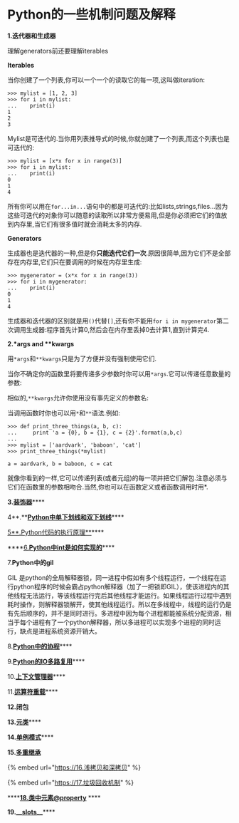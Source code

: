 # Python的一些机制问题及解释

**1.迭代器和生成器** 

理解generators前还要理解iterables

**Iterables**

当你创建了一个列表,你可以一个一个的读取它的每一项,这叫做iteration:

```text
>>> mylist = [1, 2, 3]
>>> for i in mylist:
...    print(i)
1
2
3
```

Mylist是可迭代的.当你用列表推导式的时候,你就创建了一个列表,而这个列表也是可迭代的:

```text
>>> mylist = [x*x for x in range(3)]
>>> for i in mylist:
...    print(i)
0
1
4
```

所有你可以用在`for...in...`语句中的都是可迭代的:比如lists,strings,files...因为这些可迭代的对象你可以随意的读取所以非常方便易用,但是你必须把它们的值放到内存里,当它们有很多值时就会消耗太多的内存.

**Generators**

生成器也是迭代器的一种,但是你**只能迭代它们一次**.原因很简单,因为它们不是全部存在内存里,它们只在要调用的时候在内存里生成:

```text
>>> mygenerator = (x*x for x in range(3))
>>> for i in mygenerator:
...    print(i)
0
1
4
```

生成器和迭代器的区别就是用`()`代替`[]`,还有你不能用`for i in mygenerator`第二次调用生成器:程序首先计算0,然后会在内存里丢掉0去计算1,直到计算完4.

**2.\*args and \*\*kwargs**

用`*args`和`**kwargs`只是为了方便并没有强制使用它们.

当你不确定你的函数里将要传递多少参数时你可以用`*args`.它可以传递任意数量的参数:

相似的,`**kwargs`允许你使用没有事先定义的参数名:

当调用函数时你也可以用`*`和`**`语法.例如:

```text
>>> def print_three_things(a, b, c):
...     print 'a = {0}, b = {1}, c = {2}'.format(a,b,c)
...
>>> mylist = ['aardvark', 'baboon', 'cat']
>>> print_three_things(*mylist)

a = aardvark, b = baboon, c = cat
```

就像你看到的一样,它可以传递列表\(或者元组\)的每一项并把它们解包.注意必须与它们在函数里的参数相吻合.当然,你也可以在函数定义或者函数调用时用\*.

**3.**[**装饰器**](http://lib.csdn.net/article/python/62942)\*\*\*\*

4**.**[**Python中单下划线和双下划线**](http://www.zhihu.com/question/19754941)\*\*\*\*

[5**.Python代码的执行原理**](https://www.cnblogs.com/xiaolongxia/articles/4039135.html)\*\*\*\*

\*\*\*\*[6.**Python中int是如何实现的**](http://python.jobbole.com/82632/)\*\*\*\*

7.**Python中的gil**

GIL 是python的全局解释器锁，同一进程中假如有多个线程运行，一个线程在运行python程序的时候会霸占python解释器（加了一把锁即GIL），使该进程内的其他线程无法运行，等该线程运行完后其他线程才能运行。如果线程运行过程中遇到耗时操作，则解释器锁解开，使其他线程运行。所以在多线程中，线程的运行仍是有先后顺序的，并不是同时进行。多进程中因为每个进程都能被系统分配资源，相当于每个进程有了一个python解释器，所以多进程可以实现多个进程的同时运行，缺点是进程系统资源开销大。

8.[**Python中的协程**](https://www.cnblogs.com/zingp/p/5911537.html)\*\*\*\*

9.[**Python的IO多路复用**](https://www.cnblogs.com/wjx1/p/5114309.html)\*\*\*\*

10.[**上下文管理器**](https://blog.csdn.net/weixin_38853600/article/details/82887907)\*\*\*\*

11.[**运算符重载**](https://blog.csdn.net/zss041962/article/details/78917359)\*\*\*\*

**12.闭包**

**13.**[**元类**](http://python.jobbole.com/88795/)\*\*\*\*

**14.**[**单例模式**](https://www.cnblogs.com/huchong/p/8244279.html)\*\*\*\*

**15.**[**多重继承**](https://www.liaoxuefeng.com/wiki/0014316089557264a6b348958f449949df42a6d3a2e542c000/001431865288798deef438d865e4c2985acff7e9fad15e3000)

{% embed url="https://16.浅拷贝和深拷贝" %}

{% embed url="https://17.垃圾回收机制" %}

\*\*\*\*[**18.类中元素@property**](https://www.liaoxuefeng.com/wiki/897692888725344/923030547069856) ****

**19.**[**\_\_slots\_\_**](https://www.liaoxuefeng.com/wiki/897692888725344/923030542875328)\*\*\*\*

